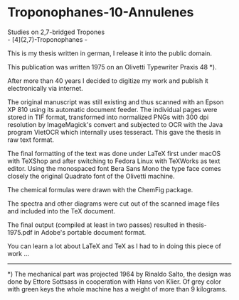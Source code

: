 # Troponophanes-10-Annulenes

Studies on 2,7-bridged Tropones</br>
 \- \[4\](2,7)-Troponophanes \-

This is my thesis written in german, I release it into the public domain.

This publication was written 1975 on an Olivetti Typewriter Praxis 48 *).

After more than 40 years I decided to digitize my work and publish it electronically via internet.

The original manuscript was still existing and thus scanned with an Epson XP 810 using its automatic document feeder. The individual pages were stored in TIF format, transformed into normalized PNGs with 300 dpi resolution by ImageMagick's convert and subjected to OCR with the Java program VietOCR which internally uses tesseract. This gave the thesis in raw text format.

The final formatting of the text was done under LaTeX first under macOS with TeXShop and after switching to Fedora Linux with TeXWorks as text editor. Using the monospaced font Bera Sans Mono the type face comes closely the original Quadrato font of the Olivetti machine.

The chemical formulas were drawn with the ChemFig package.

The spectra and other diagrams were cut out of the scanned image files and included into the TeX document.

The final output (compiled at least in two passes) resulted in thesis-1975.pdf in Adobe's portable document format.

You can learn a lot about LaTeX and TeX as I had to in doing this piece of work ...

***
*) The mechanical part was projected 1964 by Rinaldo Salto, the design was done by Ettore Sottsass in cooperation with Hans von Klier. Of grey color with green keys the whole machine has a weight of more than 9 kilograms.
